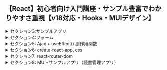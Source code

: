 ## 【React】初心者向け入門講座・サンプル豊富でわかりやすさ重視【v18対応・Hooks・MUIデザイン】

<details>
<summary>セクション3:サンプルアプリ</summary>

| NO | 内容 |
| ---- | ---- |
| 32. | CSS Sass/Scss BEM (JS講座と同じ) |
| 33. | サンプル1: タブメニューその1 準備 |
| 34. | タブメニューその2 |
| 35. | タブメニューその3 |
| 36. | サンプル2: モーダルウィンドウ 準備 |
| 37. | モーダルウィンドウ その2 |
| 38. | サンプル3: カルーセル(スライドショー) |
| 39. | カルーセル その2 |
| 40. | セクション3のまとめ |
</details>

<details>
<summary>セクション4:フォーム</summary>

| NO | 内容 |
| ---- | ---- |
| 41. | Reactのフォームの概要 |
| 42. | useState(制御コンポーネント)で簡単なフォームをつくる |
| 43. | useStateでオブジェクトを使う方法 |
| 44. | フォーム: textarea, radioボタン |
| 45. | フォーム: selectボックス |
| 46. | フォーム: checkボックス(boolean) |
| 47. | checkボックス(複数・useStateで配列を扱う) |
| 48. | useRef のパターン (Uncontrolled Component) |
| 49. | フォーム: ファイルアップロード (非制御) |
| 50. | サンプル4: ToDoリストその1 追加機能 |
| 51. | ToDoリストその2 削除機能 |
| 52. | ToDoリストその3 チェックボックス |
| 53. | セクション4のまとめ |
</details>

<details>
<summary>セクション5: Ajax + useEffect() 副作用関数</summary>

| NO | 内容 |
| ---- | ---- |
| 54. | web通信のおさらい (Vue.js講座と同じ) |
| 55. | 簡易サーバーとNetwork (Vue.js講座と同じ) |
| 56. | Promise/async/await/fetch (Vue.js講座と同じ) |
| 57. | ライフサイクル |
| 58. | useEffect()|
| 59. | サンプル5: API情報取得 |
| 60. | ToDoリストに検索機能を追加する |
| 61. | カルーセルに自動画像切り替え機能を追加する |
| 62. | セクション5のまとめ |
</details>

<details>
<summary>セクション6: create-react-app, css</summary>

| NO | 内容 |
| ---- | ---- |
| 63. | create-react-app の前に |
| 64. | create-react-appのインストール |
| 65. | ファイル・フォルダ構成 |
| 66. | index.js、App.jsのコードを確認する |
| 67. | ReactHookを使ってみる |
| 68. | JSをexportしてみる|
| 69. | Atomic Design|
| 70. | ReactのCSSの記述方法の種類 |
| 71. | 【スキップ可】Styled Component (CSS in JS) を書いてみる |
| 72. | 【スキップ可】スタイルを継承させてみる |
| 73. | 【スキップ可】スタイルをpropsやuseStateを組み合わせてみる |
| 74. | Emotion (CSS in JS) を書いてみる |
| 75. | Emotion まとめたり継承したり |
| 76. | EmotionをStyled-componentsみたいに使う |
| 77. | このセクションのまとめ |
</details>

<details>
<summary>セクション7: react-router-dom</summary>

| NO | 内容 |
| ---- | ---- |
| 78. | react-router-dom インストール |
| 79. | BrowserRouter, Routes, Route |
| 80. | NotFoundページ |
| 81. | リンク Link, NavLink|
| 82. | プログラムで移動する useNavigate() |
| 83. | リダイレクト Navigate |
| 84. | navなどを共通して使う方法 Outlet |
| 85. | 一覧->詳細を実現する その1 |
| 86. | 一覧->詳細を実現する その2 |
| 87. | このセクションのまとめ |

</details>

<details>
<summary>セクション8: MUI+サンプルアプリ（読書管理アプリ）</summary>

| NO | 内容 |
| ---- | ---- |
| 88. | MUIのインストール |
| 89. | ボタンを表示させてみる |
<!-- | 90. | レイアウト Box, Container, Grid |
| 91. | スタイル sxプロパティなど |
| 92. | themeオブジェクト |
| 93. | サンプルアプリの全体像 |
| 94. | GoogleBooksAPIの説明 (Vue.jsと同じ) |
| 95. | GoogleBooksAPI |
| 96. | localStorageの概要・コード解説 |
| 97. | localStorageその2 |
| 98. | 簡易アプリのファイルフォルダ作成 |
| 99. | 検索画面: BookSearchコンポーネント | -->

</details>

